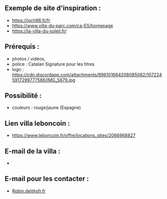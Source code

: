 ## Exemple de site d'inspiration : 
- https://joch66.fr/fr
- https://www.villa-du-parc.com/ca-ES/homepage
- https://la-villa-du-soleil.fr/

## Prérequis :
- photos / vidéos,
- police : Catalan Signature pour les titres
- logo : https://cdn.discordapp.com/attachments/896101664208085062/1072245917299777586/IMG_5879.jpg

## Possibilité : 
- couleurs : rouge/jaune (Espagne)

## Lien villa leboncoin :
- https://www.leboncoin.fr/offre/locations_gites/2066968827

## E-mail de la villa : 
- 

## E-mail pour les contacter : 
- Robin.del@sfr.fr
